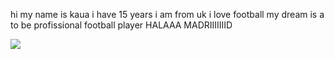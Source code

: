 hi my name is kaua
i have 15 years 
i am from uk 
i love football
my dream is a to be profissional football player
HALAAA MADRIIIIIIID


![](https://media1.tenor.com/m/rGdDYVjul0gAAAAC/cristiano-ronaldo-counting.gif)


